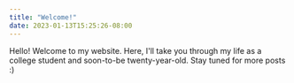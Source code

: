 ```yaml
---
title: "Welcome!"
date: 2023-01-13T15:25:26-08:00
---
```


Hello! Welcome to my website. Here, I'll take you through my life as a college student and soon-to-be twenty-year-old. Stay tuned for more posts :)
